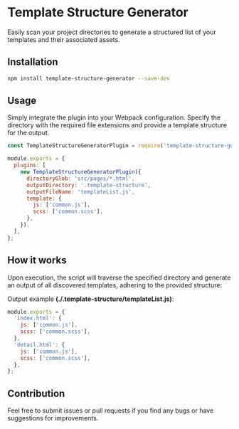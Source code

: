 # Template Structure Generator

Easily scan your project directories to generate a structured list of your templates and their associated assets.

## Installation

```bash
npm install template-structure-generator --save-dev
```


## Usage

Simply integrate the plugin into your Webpack configuration. Specify the directory with the required file extensions and provide a template structure for the output.

```javascript
const TemplateStructureGeneratorPlugin = require('template-structure-generator');

module.exports = {
  plugins: [
    new TemplateStructureGeneratorPlugin({
      directoryGlob: 'src/pages/*.html',
      outputDirectory: '.template-structure',
      outputFileName: 'templateList.js',
      template: {
        js: ['common.js'],
        scss: ['common.scss'],
      },
    }),
  ],
};
```


## How it works

Upon execution, the script will traverse the specified directory and generate an output of all discovered templates, adhering to the provided structure:

Output example **(./.template-structure/templateList.js)**:

```javascript
module.exports = {
  'index.html': {
    js: ['common.js'],
    scss: ['common.scss'],
  },
  'detail.html': {
    js: ['common.js'],
    scss: ['common.scss'],
  },
};
```


## Contribution

Feel free to submit issues or pull requests if you find any bugs or have suggestions for improvements.


